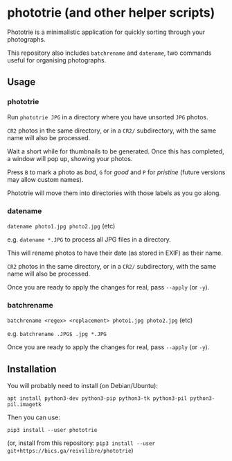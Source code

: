 # phototrie (and other helper scripts)

Phototrie is a minimalistic application for quickly sorting through your
photographs.

This repository also includes `batchrename` and `datename`, two commands useful
for organising photographs.


## Usage

### phototrie

Run `phototrie JPG` in a directory where you have unsorted `JPG` photos.

`CR2` photos in the same directory, or in a `CR2/` subdirectory,
with the same name will also be processed.

Wait a short while for thumbnails to be generated. Once this has completed,
a window will pop up, showing your photos.

Press `B` to mark a photo as *bad*, `G` for *good* and `P` for *pristine*
(future versions may allow custom names).

Phototrie will move them into directories with those labels as you go along.


### datename

`datename photo1.jpg photo2.jpg` (etc)

e.g. `datename *.JPG` to process all JPG files in a directory.

This will rename photos to have their date (as stored in EXIF) as their name.

`CR2` photos in the same directory, or in a `CR2/` subdirectory,
with the same name will also be processed.

Once you are ready to apply the changes for real, pass `--apply` (or `-y`).


### batchrename

`batchrename <regex> <replacement> photo1.jpg photo2.jpg` (etc)

e.g. `batchrename .JPG$ .jpg *.JPG`

Once you are ready to apply the changes for real, pass `--apply` (or `-y`).


## Installation

You will probably need to install (on Debian/Ubuntu):

`apt install python3-dev python3-pip python3-tk python3-pil python3-pil.imagetk`

Then you can use:

`pip3 install --user phototrie`

(or, install from this repository: `pip3 install --user git+https://bics.ga/reivilibre/phototrie`)
